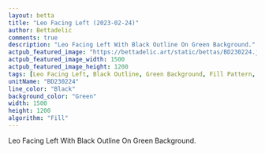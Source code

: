 ```yaml
---
layout: betta
title: "Leo Facing Left (2023-02-24)"
author: Bettadelic
comments: true
description: "Leo Facing Left With Black Outline On Green Background."
actpub_featured_image: "https://bettadelic.art/static/bettas/BD230224.jpg"
actpub_featured_image_width: 1500
actpub_featured_image_height: 1200
tags: [Leo Facing Left, Black Outline, Green Background, Fill Pattern, February 2023]
unitName: "BD230224"
line_color: "Black"
background_color: "Green"
width: 1500
height: 1200
algorithm: "Fill"
---
```


Leo Facing Left With Black Outline On Green Background.
